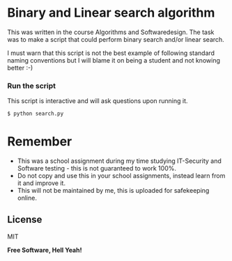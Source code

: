# Binary and Linear search algorithm

This was written in the course Algorithms and Softwaredesign.
The task was to make a script that could perform binary search and/or linear search.


I must warn that this script is not the best example of following standard naming conventions but I will blame it on being a student and not knowing better :-)

### Run the script
This script is interactive and will ask questions upon running it.
```python
$ python search.py
```

# Remember

  - This was a school assignment during my time studying IT-Security and Software testing - this is not guaranteed to work 100%.
  - Do not copy and use this in your school assignments, instead learn from it and improve it.
  - This will not be maintained by me, this is uploaded for safekeeping online.

License
----

MIT


**Free Software, Hell Yeah!**
